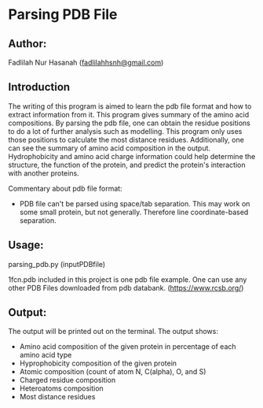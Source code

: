 # Parsing PDB File

## Author:
Fadlilah Nur Hasanah (fadlilahhsnh@gmail.com)

## Introduction

The writing of this program is aimed to learn the pdb file format and how to extract information from it. 
This program gives summary of the amino acid compositions. By parsing the pdb file, one can obtain the residue positions
to do a lot of further analysis such as modelling. This program only uses those positions to calculate the most 
distance residues.
Additionally, one can see the summary of amino acid composition in the output. Hydrophobicity and amino acid charge 
information could help determine the structure, the function of the protein, and predict the protein's interaction with another proteins.

Commentary about pdb file format:
- PDB file can't be parsed using space/tab separation. This may work on some small protein, but not generally. Therefore line coordinate-based separation.

## Usage:

parsing_pdb.py (inputPDBfile)

1fcn.pdb included in this project is one pdb file example. One can use any other PDB Files
downloaded from pdb databank. (https://www.rcsb.org/)

## Output:
The output will be printed out on the terminal.
The output shows:
 - Amino acid composition of the given protein in percentage of each amino acid type
 - Hyprophobicity composition of the given protein
 - Atomic composition (count of atom N, C(alpha), O, and S)
 - Charged residue composition
 - Heteroatoms composition
 - Most distance residues